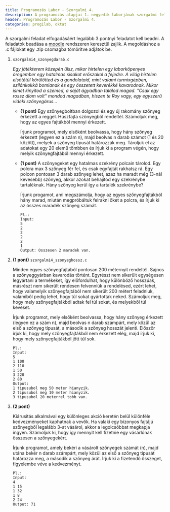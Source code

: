 ```yaml
---
title: Programozás Labor - Szorgalmi 4.
description: A programozás alapjai 1. negyedik laborjának szorgalmi feladatai
header: Programozás Labor - Szorgalmi 4.
categories: prog1lab, oktat
---
```


A szorgalmi feladat elfogadásáért legalább 3 pontnyi feladatot kell beadni. A feladatok beadása a [moodle](https://moodle.hit.bme.hu/) rendszeren keresztül zajlik. A megoldáshoz a .c fájlokat egy .zip csomagba tömörítve adjátok be.

1.  `szorgalmi4_szonyegdarab.c`
    
    *Egy játékterem közepén ülsz, mikor hirtelen egy laborköpenyes öregember egy hatalmas sisakot erőszakol a fejedre. A világ hirtelen elsötétül körülötted és a gondolataid, mint valami turmixgépben, szilánkokká bomlanak és egy összetett keverékké kavarodnak. Mikor ismét kinyitod a szemed, a saját ágyadban találod magad. "Csak egy rossz álom volt" mondod magadban, hiszen te Roy vagy, egy egyszerű vidéki szőnyegárus...*
    
    * **(1 pont)**
        Egy szőnyegboltban dolgozol és egy új rakomány szőnyeg érkezett a reggel. Húszfajta szőnyegből rendeltél. Számoljuk meg, hogy az egyes fajtákból mennyi érkezett.

        Írjunk programot, mely elsőként beolvassa, hogy hány szőnyeg érkezett (legyen ez a szám n), majd beolvas n darab számot (1 és 20 között), melyek a szőnyeg típusát határozzák meg. Tároljuk el az adatokat egy 20 elemű tömbben és írjuk ki a program végén, hogy melyik szőnyegfajtából mennyi érkezett.

    * **(1 pont)**
        A szőnyegeket egy hatalmas szekrény polcain tárolod. Egy polcra max 3 szőnyeg fér fel,  és csak egyfajtát rakhatsz rá. Egy polcon pontosan 3 darab szőnyeg lehet, azaz ha maradt még (3-nál kevesebb) szőnyeg, akkor azokat behajítod egy szekrénybe tartaléknak. Hány szőnyeg kerül így a tartalék szekrénybe?

        Írjunk progamot, ami megszámolja, hogy az egyes szőnyegfajtákból hány marad, miután megpróbáltuk felrakni őket a polcra, és írjuk ki az összes maradék szőnyeg számát.


        ```
        Pl.:
        Input:
        5
        2
        2
        2
        2
        1
        Output: Osszesen 2 maradek van.
        ```

2. **(1 pont)** `szorgalmi4_szonyeghossz.c`
    
    Minden egyes szőnyegfajtából pontosan 200 méternyit rendeltél. Sajnos a szőnyeggyárban kavarodás történt. Egyrészt nem sikerült egységesen legyártani a termékeket, így előfordulhat, hogy különböző hosszúak, másrészt nem sikerült rendesen felvenniük a rendelésed, ezért lehet, hogy valamelyik szőnyegfajtából nem sikerült 200 métert feladniuk, valamiből pedig lehet, hogy túl sokat gyártottak neked. Számoljuk meg, hogy mely szőnyegfajtákból adtak fel túl sokat, és melyekből túl keveset.
    
    Írjunk programot, mely elsőként beolvassa, hogy hány szőnyeg érkezett (legyen ez a szám n), majd beolvas n darab számpárt, mely közül az első a szőnyeg típusát, a második a szőnyeg hosszát jelenti. Először írjuk ki, hogy mely szőnyegfajtákból nem érkezett elég, majd írjuk ki, hogy mely szőnyegfajtákból jött túl sok.

    ```
    Pl.:
    Input:
    5
    1 100
    2 110
    1 50
    3 220
    2 80
    Output:
    1 tipusubol meg 50 meter hianyzik.
    2 tipusubol meg 10 meter hianyzik.
    3 tipusubol 20 meterrel tobb van.
    ```

3. **(2 pont)**

    Kiárusítás alkalmával egy különleges akció keretén belül különféle kedvezményeket kaphatnak a vevők. Ha valaki egy bizonyos fajtájú szőnyegből legalább 3-at vásárol, akkor a legolcsóbbat megkapja ingyen. Számoljuk ki, hogy így mennyit kell fizetnie egy vásárlónak összesen a szőnyegekért.

    Írjunk programot, amely bekéri a vásárolt szőnyegek számát (n), majd utána bekér n darab számpárt, mely közül az első a szőnyeg típusát határozza meg, a második a szőnyeg árát. Írjuk ki a fizetendő összeget, figyelembe véve a kedvezményt.

    ```
    Pl.:
    Input:
    4
    1 15
    1 32
    1 8
    2 24
    Output: 71
    ```